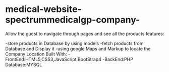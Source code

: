 # medical-website-spectrummedicalgp-company-


Allow the guest to navigate through pages and see all the products 
features:

-store products in Database by using models
-fetch products from Database and Display it
-using google Maps and Markup to locate the Company Location
 Built With:
  -FrontEnd:HTML5,CSS3,JavaScript,BootStrap4
  -BackEnd:PHP  Database:MYSQL

